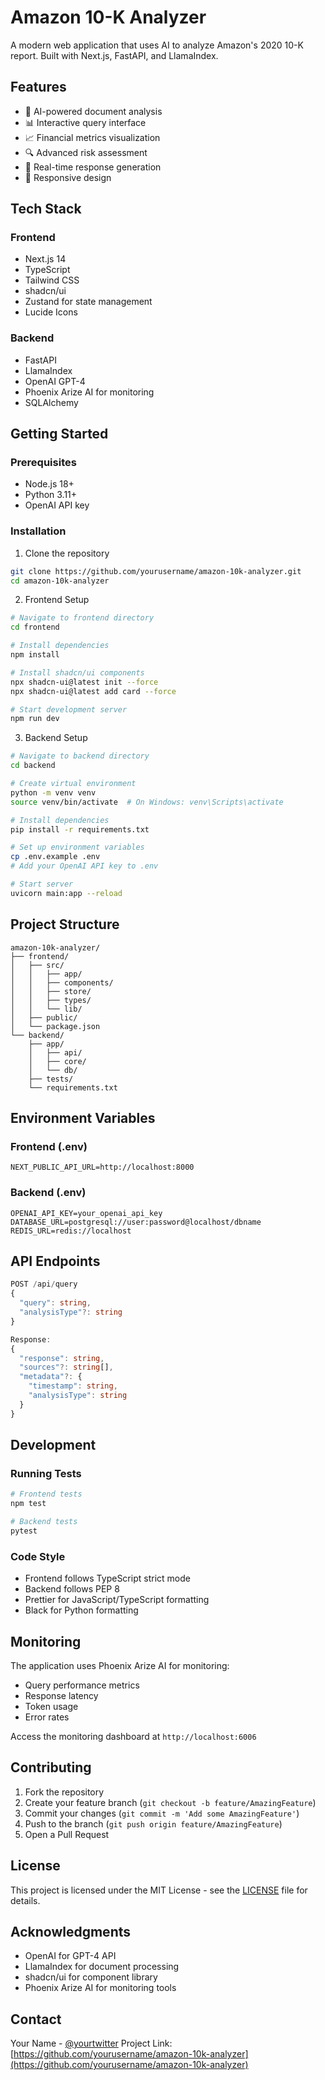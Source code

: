 # Amazon 10-K Analyzer

A modern web application that uses AI to analyze Amazon's 2020 10-K report. Built with Next.js, FastAPI, and LlamaIndex.

## Features

- 🤖 AI-powered document analysis
- 📊 Interactive query interface
- 📈 Financial metrics visualization 
- 🔍 Advanced risk assessment
- 🚀 Real-time response generation
- 📱 Responsive design

## Tech Stack

### Frontend
- Next.js 14
- TypeScript
- Tailwind CSS
- shadcn/ui
- Zustand for state management
- Lucide Icons

### Backend
- FastAPI
- LlamaIndex
- OpenAI GPT-4
- Phoenix Arize AI for monitoring
- SQLAlchemy

## Getting Started

### Prerequisites
- Node.js 18+ 
- Python 3.11+
- OpenAI API key

### Installation

1. Clone the repository
```bash
git clone https://github.com/yourusername/amazon-10k-analyzer.git
cd amazon-10k-analyzer
```

2. Frontend Setup
```bash
# Navigate to frontend directory
cd frontend

# Install dependencies
npm install

# Install shadcn/ui components
npx shadcn-ui@latest init --force
npx shadcn-ui@latest add card --force

# Start development server
npm run dev
```

3. Backend Setup
```bash
# Navigate to backend directory
cd backend

# Create virtual environment
python -m venv venv
source venv/bin/activate  # On Windows: venv\Scripts\activate

# Install dependencies
pip install -r requirements.txt

# Set up environment variables
cp .env.example .env
# Add your OpenAI API key to .env

# Start server
uvicorn main:app --reload
```

## Project Structure

```
amazon-10k-analyzer/
├── frontend/
│   ├── src/
│   │   ├── app/
│   │   ├── components/
│   │   ├── store/
│   │   ├── types/
│   │   └── lib/
│   ├── public/
│   └── package.json
└── backend/
    ├── app/
    │   ├── api/
    │   ├── core/
    │   └── db/
    ├── tests/
    └── requirements.txt
```

## Environment Variables

### Frontend (.env)
```env
NEXT_PUBLIC_API_URL=http://localhost:8000
```

### Backend (.env)
```env
OPENAI_API_KEY=your_openai_api_key
DATABASE_URL=postgresql://user:password@localhost/dbname
REDIS_URL=redis://localhost
```

## API Endpoints

```typescript
POST /api/query
{
  "query": string,
  "analysisType"?: string
}

Response:
{
  "response": string,
  "sources"?: string[],
  "metadata"?: {
    "timestamp": string,
    "analysisType": string
  }
}
```

## Development

### Running Tests
```bash
# Frontend tests
npm test

# Backend tests
pytest
```

### Code Style
- Frontend follows TypeScript strict mode
- Backend follows PEP 8
- Prettier for JavaScript/TypeScript formatting
- Black for Python formatting

## Monitoring

The application uses Phoenix Arize AI for monitoring:
- Query performance metrics
- Response latency
- Token usage
- Error rates

Access the monitoring dashboard at `http://localhost:6006`

## Contributing

1. Fork the repository
2. Create your feature branch (`git checkout -b feature/AmazingFeature`)
3. Commit your changes (`git commit -m 'Add some AmazingFeature'`)
4. Push to the branch (`git push origin feature/AmazingFeature`)
5. Open a Pull Request

## License

This project is licensed under the MIT License - see the [LICENSE](LICENSE) file for details.

## Acknowledgments

- OpenAI for GPT-4 API
- LlamaIndex for document processing
- shadcn/ui for component library
- Phoenix Arize AI for monitoring tools

## Contact

Your Name - [@yourtwitter](https://twitter.com/yourtwitter)
Project Link: [https://github.com/yourusername/amazon-10k-analyzer](https://github.com/yourusername/amazon-10k-analyzer)
